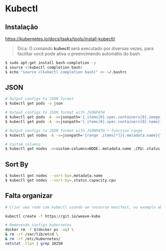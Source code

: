 # Kubectl

## Instalação
https://kubernetes.io/docs/tasks/tools/install-kubectl/

> Dica: O comando **kubectl** será executado por diversas vezes, para facilitar você pode ativa o preencimendo automátio do bash.  
~~~sh
$ sudo apt-get install bash-completion -y
$ source <(kubectl completion bash)
$ echo "source <(kubectl completion bash)" >> ~/.bashrc
~~~

## JSON
~~~bash
# Output configs to JSON format
$ kubectl get pods -o json

# Output configs to JSON format with JSONPATH
$ kubectl get pods -A -o=jsonpath='{.items[0].spec.containers[0].image}'
$ kubectl get pods -A -o=jsonpath='{.items[0].spec.containers[0].name}{"\n"}{.items[0].spec.containers[0].image}'

# Output configs to JSON format with JSONPATH + function range
$ kubectl get nodes -A -o=jsonpath='{range .items[*]}{.metadata.name}{"\t"}{.status.capacity.cpu}{"\n"}{end}'

# Custom columns
$ kubectl get nodes -o=custom-columns=NODE:.metadata.name ,CPU:.status.capacity.cpu
~~~

## Sort By

~~~bash
$ kubectl get nodes --sort-by=.metadata.name
$ kubectl get nodes --sort-by=.status.capacity.cpu
~~~

## Falta organizar

~~~sh
# Criar uma rede com kubectl usando um resource manifest, no exemplo abaixo vamos usar o Weave network como exemplo. 

kubectl create -f https://git.io/weave-kube
~~~

~~~sh
# Removendo configs kubernetes
docker rm -f $(docker ps -aq) \
& rm -rf /var/lib/etcd \
& rm -rf /etc/kubernetes/
netstat -tlpn | grep 10250
~~~
